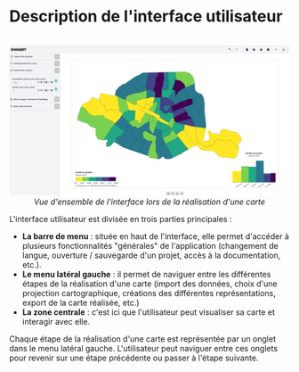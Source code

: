 # Description de l'interface utilisateur

<div style="text-align: center;">
    <br>
    <img src="./img/ui.png" alt="Vue d'ensemble de l'interface" style="margin: auto;">
    <i>Vue d'ensemble de l'interface lors de la réalisation d'une carte</i>
</div>

L'interface utilisateur est divisée en trois parties principales :

- **La barre de menu** : située en haut de l'interface, elle permet d'accéder à plusieurs fonctionnalités "générales" de l'application (changement de langue, ouverture / sauvegarde d'un projet, accès à la documentation, etc.).
- **Le menu latéral gauche** : il permet de naviguer entre les différentes étapes de la réalisation d'une carte (import des données, choix d'une projection cartographique, créations des différentes représentations, export de la carte réalisée, etc.)
- **La zone centrale** : c'est ici que l'utilisateur peut visualiser sa carte et interagir avec elle.

Chaque étape de la réalisation d'une carte est représentée par un onglet dans le menu latéral gauche. L'utilisateur peut naviguer entre ces onglets pour revenir sur une étape précédente ou passer à l'étape suivante.